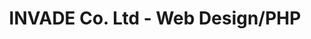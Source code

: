 ---
title: INVADE Co. Ltd - Web Design/PHP 
description: Creating the website using an already used php file that was used to create the original page, in which I had to use to create the website.
bodyText: <strong>Problem</strong><br>Creating a website with a contact page could be a pain, as spam mails can fill the inbox daily. In implementing reCaptcha, it could mitigate the amount of spambots and mails.<br><br><strong>The Process</strong><br>Custom-made and coded contact page coding with PHP, and being able to translate to English and Japanese back-and-forth (PHP).
img: INVADE.png
alt: KAMISMAX
url: https://www.invade.co.jp
---